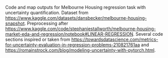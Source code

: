 Code and map outputs for Melbourne Housing regression task with uncertainty quantification. 
Dataset from https://www.kaggle.com/datasets/dansbecker/melbourne-housing-snapshot.
Preprocessing after https://www.kaggle.com/code/stephaniestallworth/melbourne-housing-market-eda-and-regression/notebook#LINEAR-REGRESSION.
Several code sections inspired or taken from https://towardsdatascience.com/metrics-for-uncertainty-evaluation-in-regression-problems-210821761aa and 
https://romainstrock.com/blog/modeling-uncertainty-with-pytorch.html.

